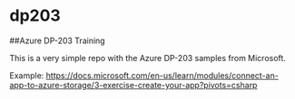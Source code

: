 # dp203
##Azure DP-203 Training

This is a very simple repo with the Azure DP-203 samples from Microsoft.  

Example:
https://docs.microsoft.com/en-us/learn/modules/connect-an-app-to-azure-storage/3-exercise-create-your-app?pivots=csharp
